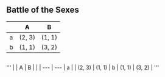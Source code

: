 ## Battle of the Sexes

|  | A       |       B |
|--| ------- | ------- |
|a | (2, 3)  | (1, 1)  |
|b | (1, 1)  | (3, 2)  |

```sh

```

'''
| | A | B |
| | --- | --- |
a | | (2, 3) | (1, 1) |
b | (1, 1) | (3, 2) |
'''

